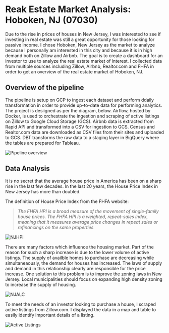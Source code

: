 # Reak Estate Market Analysis: Hoboken, NJ (07030)
Due to the rise in prices of houses in New Jersey, I was interested to see if investing in real estate was still a great opportunity for those looking for passive income. I chose Hoboken, New Jersey as the market to analyze because I personally am interested in this city and because it is in high demand both on Zillow and Airbnb.  The goal is to create a dashboard for an investor to use to analyze the real estate market of interest. I collected data from multiple sources including Zillow, Airbnb, Realtor.com and FHFA in order to get an overview of the real estate market of Hoboken, NJ.

## Overview of the pipeline
The pipeline is setup on GCP to ingest each dataset and perform ddaily transformation in order to provide up-to-date data for performing analytics. The project is desiigned as per the diagram, below. Airflow, hosted by Docker, is used to orchestrate the ingestion and scraping of active listings on Zillow to Google Cloud Storage (GCS). Airbnb data is extracted from Rapid API and transformed into a CSV for ingestion to GCS. Census and Realtor.com data are downloaded as CSV files from their sites and uploaded to GCS. DBT transforms the raw data to a staging layer in BigQuery where the tables are prepared for Tableau.

![Pipeline overview](https://github.com/CRich8/Real_estate_tracker/blob/main/images/Real_Estate_Project_Overview.png)

## Data Analysis
It is no secret that the average house price in America has been on a sharp rise in the last few decades. In the last 20 years, the House Price Index in New Jersey has more than doubled.

The definition of House Price Index from the FHFA website:
> *The FHFA HPI is a broad measure of the movement of single-family house prices. The FHFA HPI is a weighted, repeat-sales index, meaning that it measures average price changes in repeat sales or refinancings on the same properties*

![NJHPI](https://github.com/CRich8/Real_estate_tracker/blob/main/images/NJHPI.png)

There are many factors which influence the housing market. Part of the reason for such a sharp increase is due to the lower volume of active listings. The supply of availble homes to purchase are decreasing while simultaneaously, the demand for houses has increased. The laws of supply and demand in this relationship clearly are responsible for the price increase. One solution to this problem is to improve the zoning laws in New Jersey. Local municipalities should focus on expanding high density zoning to increase the supply of housing.

![NJALC](https://github.com/CRich8/Real_estate_tracker/blob/main/images/NJALC.png)

To meet the needs of an investor looking to purchase a house, I scraped active listings from Zillow.com. I displayed the data in a map and table to easily identify important details of a listing.

![Active Listings](https://github.com/CRich8/Real_estate_tracker/blob/main/images/Active_Zillow_Listings_Map.png)




